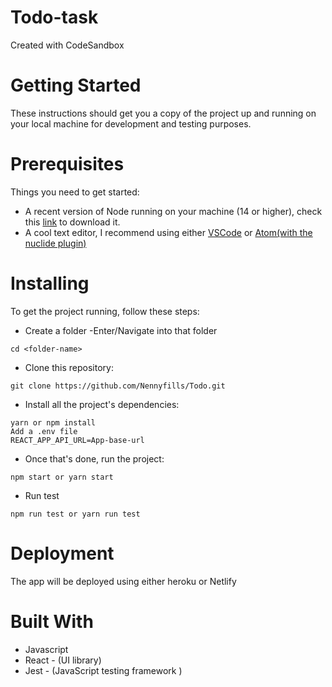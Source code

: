 # Todo-task
Created with CodeSandbox

# Getting Started

These instructions should get you a copy of the project up and running on your local machine for development and testing purposes.

# Prerequisites

Things you need to get started:

- A recent version of Node running on your machine (14 or higher), check this [link](https://nodejs.org/en/download/) to download it.
- A cool text editor, I recommend using either [VSCode](https://code.visualstudio.com/download) or [Atom(with the nuclide plugin)](https://nuclide.io/docs/editor/setup/)

# Installing

To get the project running, follow these steps:

- Create a folder
  -Enter/Navigate into that folder

```
cd <folder-name>
```

- Clone this repository:

```
git clone https://github.com/Nennyfills/Todo.git
```

- Install all the project's dependencies:

```
yarn or npm install
Add a .env file
REACT_APP_API_URL=App-base-url
```

- Once that's done, run the project:

```
npm start or yarn start
```

- Run test

```
npm run test or yarn run test
```

# Deployment

The app will be deployed using either heroku or Netlify

# Built With

- Javascript
- React - (UI library)
- Jest - (JavaScript testing framework )
